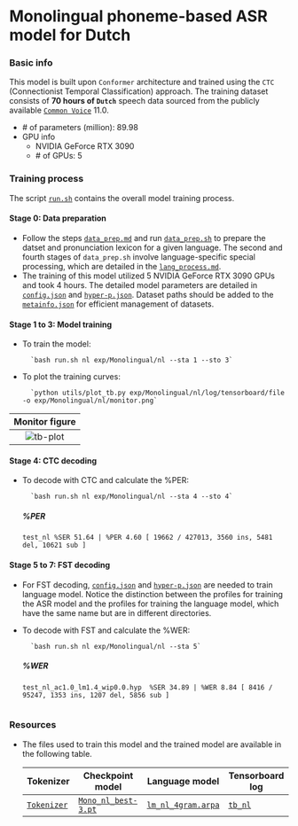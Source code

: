 # Monolingual phoneme-based ASR model for Dutch
### Basic info

This model is built upon `Conformer` architecture and trained using the `CTC` (Connectionist Temporal Classification) approach. The training dataset consists of __70 hours of `Dutch`__ speech data sourced from the publicly available [`Common Voice`](https://commonvoice.mozilla.org/) 11.0.

* \# of parameters (million): 89.98
* GPU info 
  * NVIDIA GeForce RTX 3090
  * \# of GPUs: 5

### Training process

The script [`run.sh`](../../../run.sh) contains the overall model training process.

#### Stage 0: Data preparation
* Follow the steps [`data_prep.md`](../../../local/data_prep.md) and run [`data_prep.sh`](../../../local/data_prep.sh) to prepare the datset and pronunciation lexicon for a given language. The second and fourth stages of `data_prep.sh` involve language-specific special processing, which are detailed in the [`lang_process.md`](../../../lang-process/nl/lang_process.md). 
* The training of this model utilized 5 NVIDIA GeForce RTX 3090 GPUs and took 4 hours. The detailed model parameters are detailed in [`config.json`](config.json) and [`hyper-p.json`](hyper-p.json). Dataset paths should be added to the [`metainfo.json`](../../../data/metainfo.json) for efficient management of datasets.

#### Stage 1 to 3: Model training
* To train the model:

        `bash run.sh nl exp/Monolingual/nl --sta 1 --sto 3`
* To plot the training curves:

        `python utils/plot_tb.py exp/Monolingual/nl/log/tensorboard/file -o exp/Monolingual/nl/monitor.png`

|     Monitor figure    |
|:-----------------------:|
|![tb-plot](./monitor.png)|

#### Stage 4: CTC decoding
* To decode with CTC and calculate the %PER:

        `bash run.sh nl exp/Monolingual/nl --sta 4 --sto 4`

    ##### %PER
    ```
    test_nl %SER 51.64 | %PER 4.60 [ 19662 / 427013, 3560 ins, 5481 del, 10621 sub ]

    ```

#### Stage 5 to 7: FST decoding
* For FST decoding, [`config.json`](./lm/config.json) and [`hyper-p.json`](./lm/hyper-p.json) are needed to train language model. Notice the distinction between the profiles for training the ASR model and the profiles for training the language model, which have the same name but are in different directories.
* To decode with FST and calculate the %WER:

        `bash run.sh nl exp/Monolingual/nl --sta 5`

    ##### %WER
    ```
    test_nl_ac1.0_lm1.4_wip0.0.hyp  %SER 34.89 | %WER 8.84 [ 8416 / 95247, 1353 ins, 1207 del, 5856 sub ]


    ```
### Resources
* The files used to train this model and the trained model are available in the following table. 

    | Tokenizer | Checkpoint model | Language model | Tensorboard log |
    | ----------- | ----------- | ----------- | ----------- |
    | [`Tokenizer`](http://cat-ckpt.oss-cn-beijing.aliyuncs.com/cat-multilingual/cv-lang10/dict/nl/tokenizer.tknz?OSSAccessKeyId=LTAI5tF9KeigLW4UoLbK9vnJ&Expires=2064644893&Signature=xJjJVcnZrHh4PfGKnt3Qf7JDIHA%3D) | [`Mono_nl_best-3.pt`](https://cat-ckpt.oss-cn-beijing.aliyuncs.com/cat-multilingual/cv-lang10/exp/nl/Mono_nl_best-3.pt) | [`lm_nl_4gram.arpa`](https://cat-ckpt.oss-cn-beijing.aliyuncs.com/cat-multilingual/cv-lang10/exp/nl/lm_nl_4gram.arpa) | [`tb_nl`](https://cat-ckpt.oss-cn-beijing.aliyuncs.com/cat-multilingual/cv-lang10/exp/nl/tb_log_nl.tar.gz) |